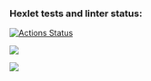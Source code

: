 ### Hexlet tests and linter status:

[![Actions Status](https://github.com/Yarqd/java-project-78/actions/workflows/hexlet-check.yml/badge.svg)](https://github.com/Yarqd/java-project-78/actions)

<a href="https://codeclimate.com/github/Yarqd/java-project-78/maintainability"><img src="https://api.codeclimate.com/v1/badges/534f2ac748fb305c5997/maintainability" /></a>

<a href="https://codeclimate.com/github/Yarqd/java-project-78/test_coverage"><img src="https://api.codeclimate.com/v1/badges/534f2ac748fb305c5997/test_coverage" /></a>

